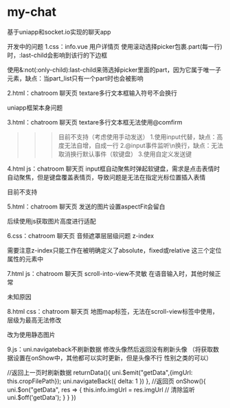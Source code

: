 # my-chat
基于uniapp和socket.io实现的聊天app

开发中的问题
1.css：info.vue 用户详情页
使用滚动选择picker包裹.part(每一行)时，:last-child会影响到该行的下边框
>>>
使用&:not(:only-child):last-child来筛选掉picker里面的part，因为它属于唯一子元素，缺点：当part_list只有一个part时也会被影响

2.html：chatroom 聊天页
textare多行文本框输入符号不会换行
>>>
uniapp框架本身问题

3.html：chatroom 聊天页
textare多行文本框无法使用@comfirm
>>>目前不支持（考虑使用手动发送）
1.使用input代替，缺点：高度无法自增，自成一行
2.@input事件监听\n换行，缺点：无法取消换行默认事件（软键盘）
3.使用自定义发送键

4.html js：chatroom 聊天页
input框自动聚焦时弹起软键盘，需求是点击表情时自动聚焦，但是键盘覆盖表情页，导致问题是无法在指定光标位置插入表情
>>>
目前不支持

5.html：chatroom 聊天页
发送的图片设置aspectFit会留白
>>>
后续使用js获取图片高度进行适配

6.css：chatroom 聊天页
音频遮罩层层级问题 z-index 
>>>
需要注意z-index只能工作在被明确定义了absolute，fixed或relative 这三个定位属性的元素中

7.html js：chatroom 聊天页
scroll-into-view不灵敏 在语音输入时，其他时候正常 
>>>
未知原因

8.html css：chatroom 聊天页
地图map标签，无法在scroll-view标签中使用，层级为最高无法修改
>>>
改为使用静态图片


9.js：uni.navigateback不刷新数据
修改头像然后返回没有刷新头像 （将获取数据设置在onShow中，其他都可以实时更新，但是头像不行 性别之类的可以）
>>>
//返回上一页时刷新数据
returnData(){
       uni.$emit("getData",{imgUrl: this.cropFilePath});
       uni.navigateBack({
		       delta: 1
		                   })
            },
//返回页
onShow(){
uni.$on("getData", res => {
                 this.info.imgUrl = res.imgUrl
                 // 清除监听
                 uni.$off('getData');
                          }
                }
			})

